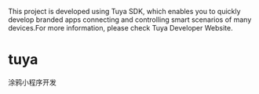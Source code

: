 This project is developed using Tuya SDK, which enables you to quickly develop branded apps connecting and controlling smart scenarios of many devices.For more information, please check Tuya Developer Website.
# tuya
涂鸦小程序开发
